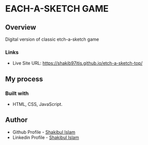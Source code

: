 # EACH-A-SKETCH GAME

## Overview

Digital version of classic etch-a-sketch game

### Links

- Live Site URL: https://shakib97itis.github.io/etch-a-sketch-top/

## My process

### Built with

- HTML, CSS, JavaScript.

## Author

- Github Profile - [Shakibul Islam](https://github.com/shakib97itis)
- Linkedin Profile - [Shakibul Islam](https://www.linkedin.com/in/shakib97itis/)
